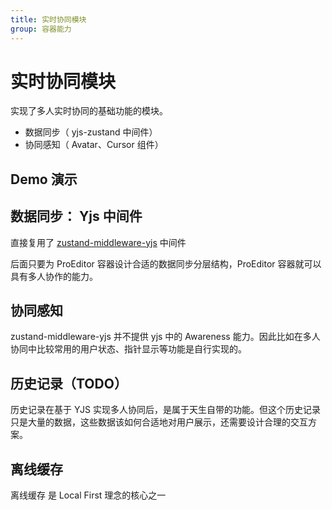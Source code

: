 ```yaml
---
title: 实时协同模块
group: 容器能力
---
```


# 实时协同模块

实现了多人实时协同的基础功能的模块。

- 数据同步（ yjs-zustand 中间件）
- 协同感知（ Avatar、Cursor 组件）

## Demo 演示

<code src="./demos/realtimeCollaboration/demo.tsx"></code>

## 数据同步： Yjs 中间件

直接复用了 [zustand-middleware-yjs](https://github.com/joebobmiles/zustand-middleware-yjs) 中间件

后面只要为 ProEditor 容器设计合适的数据同步分层结构，ProEditor 容器就可以具有多人协作的能力。

## 协同感知

zustand-middleware-yjs 并不提供 yjs 中的 Awareness 能力。因此比如在多人协同中比较常用的用户状态、指针显示等功能是自行实现的。

## 历史记录（TODO）

历史记录在基于 YJS 实现多人协同后，是属于天生自带的功能。但这个历史记录只是大量的数据，这些数据该如何合适地对用户展示，还需要设计合理的交互方案。

## 离线缓存

离线缓存 是 Local First 理念的核心之一
